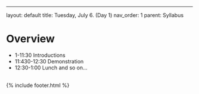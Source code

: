---
layout: default
title: Tuesday, July 6. (Day 1)
nav_order: 1
parent: Syllabus

# Overview

* 1-11:30 Introductions
* 11:430-12:30 Demonstration
* 12:30-1:00 Lunch
and so on...



<br/>
{% include footer.html %}
